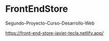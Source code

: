 # FrontEndStore
Segundo-Proyecto-Curso-Desarrollo-Web

https://front-end-store-javier-tecla.netlify.app/
